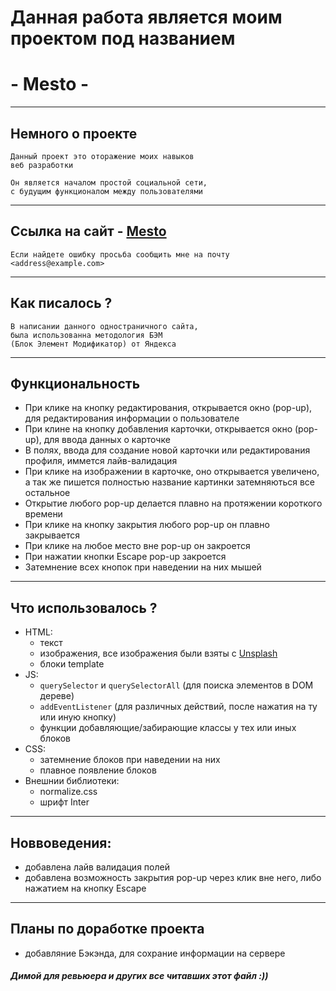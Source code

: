 # Данная работа является моим проектом под названием
# - Mesto -
___
## Немного о проекте
    Данный проект это оторажение моих навыков
    веб разработки

    Он является началом простой социальной сети,
    с будущим функционалом между пользователями
___
## Ссылка на сайт - [Mesto](https://chyvacheck.github.io/Mesto/)
    Если найдете ошибку просьба сообщить мне на почту <address@example.com>
___
## Как писалось ?
    В написании данного одностраничного сайта,
    была использованна методология БЭМ
    (Блок Элемент Модификатор) от Яндекса
___

## Функциональность
+ При клике на кнопку редактирования, открывается окно (pop-up),
      для редактирования информации о пользователе
+ При клине на кнопку добавления карточки, открывается окно (pop-up), для ввода данных о карточке
+ В полях, ввода для создание новой карточки или редактирования профиля, иммется лайв-валидация
+ При клике на изображении в карточке, оно открывается увеличено, а так же пишется полностью название картинки затемняються все остальное
+ Открытие любого pop-up делается плавно на протяжении короткого времени
+ При клике на кнопку закрытия любого pop-up он плавно закрывается
+ При клике на любое место вне pop-up он закроется
+ При нажатии кнопки Escape pop-up закроется
+ Затемнение всех кнопок при наведении на них мышей
___

## Что использовалось ?
 + HTML:
    - текст
    - изображения, все изображения были взяты с [Unsplash](https://unsplash.com/)
    - блоки template
 + JS:
      - `querySelector` и `querySelectorAll` (для поиска элементов в DOM дереве)
      - `addEventListener` (для различных действий, после нажатия на ту или иную кнопку)
      - функции добавляющие/забирающие классы у тех или иных блоков
 + CSS:
      - затемнение блоков при наведении на них
      - плавное появление блоков
 + Внешнии библиотеки:
      - normalize.css
      - шрифт Inter
___
## Новвоведения: 
+ добавлена лайв валидация полей 
+ добавлена возможность закрытия pop-up через клик вне него, либо нажатием на кнопку Escape
___
## Планы по доработке проекта
  + добавляние Бэкэнда, для сохрание информации на сервере

##### Димой для ревьюера и других все читавших этот файл :))
